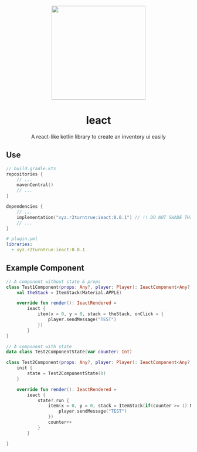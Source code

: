 <div align="center">
<br/>
<img height=256 src="https://user-images.githubusercontent.com/46389044/175945398-7005d41a-0ab9-440d-979a-fb6a61579e8c.png?s=200&v=4" />

# Ieact

A react-like kotlin library to create an inventory ui easily
</div>

## Use

```kotlin
// build.gradle.kts
repositories {
    // ...
    mavenCentral()
    // ...
}

dependencies {
    // ...
    implementation("xyz.r2turntrue:ieact:0.0.1") // !! DO NOT SHADE THIS LIBRARY
    // ...
}
```

```yaml
# plugin.yml
libraries:
  - xyz.r2turntrue:ieact:0.0.1
```

## Example Component

```kotlin
// A component without state & props
class Test1Component(props: Any?, player: Player): IeactComponent<Any?, Any?>(9, Component.text("Hello, World!"), props, player) {
    val theStack = ItemStack(Material.APPLE)

    override fun render(): IeactRendered =
        ieact {
            item(x = 0, y = 0, stack = theStack, onClick = {
                player.sendMessage("TEST")
            })
        }
}
```

```kotlin
// A component with state
data class Test2ComponentState(var counter: Int)

class Test2Component(props: Any?, player: Player): IeactComponent<Any?, Test2ComponentState>(9, Component.text("Hello, World!"), props, player) {
    init {
        state = Test2ComponentState(0)
    }

    override fun render(): IeactRendered =
        ieact {
            state?.run {
                item(x = 0, y = 0, stack = ItemStack(if(counter >= 1) Material.values().filter { e -> e != Material.APPLE }.random() else Material.APPLE), onClick = {
                    player.sendMessage("TEST")
                })
                counter++
            }
        }

}
```